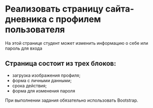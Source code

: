 # Реализовать страницу сайта-дневника с профилем пользователя

На этой странице студент может изменить информацию о себе или пароль для входа

## Страница состоит из трех блоков:

- загрузка изображения профиля;
- форма с личными данными;
- срока действия;
- форма для изменения пароля

При выполнении задания обязательно использовать Bootstrap.
